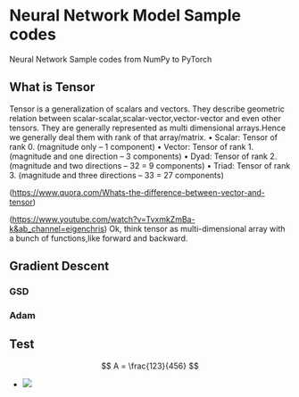 # Neural Network Model Sample codes

Neural Network Sample codes from NumPy to PyTorch

## What is Tensor

Tensor is a generalization of scalars and vectors. They describe geometric relation between scalar-scalar,scalar-vector,vector-vector and even other tensors. They are generally represented as multi dimensional arrays.Hence we generally deal them with rank of that array/matrix.
• Scalar: Tensor of rank 0. (magnitude only – 1 component)
• Vector: Tensor of rank 1. (magnitude and one direction – 3 components)
• Dyad: Tensor of rank 2. (magnitude and two directions – 32 = 9 components)
• Triad: Tensor of rank 3. (magnitude and three directions – 33 = 27 components)

(https://www.quora.com/Whats-the-difference-between-vector-and-tensor)

(https://www.youtube.com/watch?v=TvxmkZmBa-k&ab_channel=eigenchris)
Ok, think tensor as multi-dimensional array with a bunch of functions,like forward and backward. 

## Gradient Descent

### GSD

### Adam

## Test 

$$
A = \frac{123}{456}
$$

- <img src="https://latex.codecogs.com/gif.latex?O_t=\text { Onset event at time bin } t " /> 

